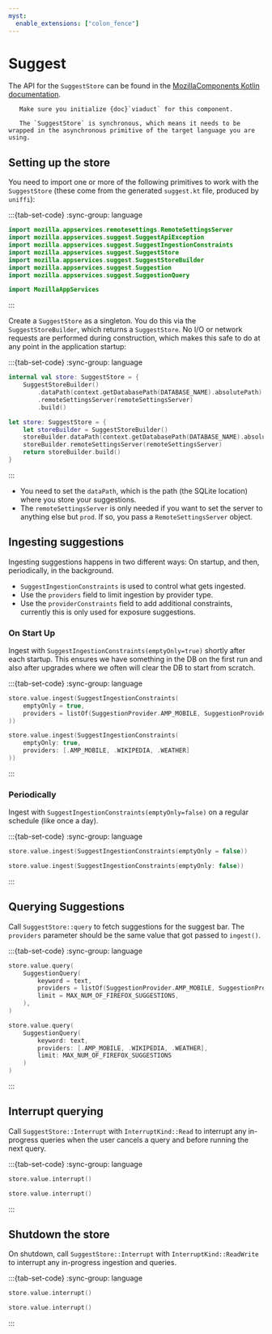 ```yaml
---
myst:
  enable_extensions: ["colon_fence"]
---
```


# Suggest

The API for the `SuggestStore` can be found in the [MozillaComponents Kotlin documentation](https://mozilla.github.io/application-services/kotlin/kotlin-components-docs/mozilla.appservices.suggest/-suggest-store/index.html).

```{note}
   Make sure you initialize {doc}`viaduct` for this component.
```

```{warning}
   The `SuggestStore` is synchronous, which means it needs to be wrapped in the asynchronous primitive of the target language you are using.
```


## Setting up the store

You need to import one or more of the following primitives to work with the `SuggestStore` (these come from the generated `suggest.kt` file, produced by `uniffi`):

:::{tab-set-code}
:sync-group: language

```kotlin
import mozilla.appservices.remotesettings.RemoteSettingsServer
import mozilla.appservices.suggest.SuggestApiException
import mozilla.appservices.suggest.SuggestIngestionConstraints
import mozilla.appservices.suggest.SuggestStore
import mozilla.appservices.suggest.SuggestStoreBuilder
import mozilla.appservices.suggest.Suggestion
import mozilla.appservices.suggest.SuggestionQuery
```

```swift
import MozillaAppServices
```
:::

Create a `SuggestStore` as a singleton. You do this via the `SuggestStoreBuilder`, which returns a `SuggestStore`. No I/O or network requests are performed during construction, which makes this safe to do at any point in the application startup:

:::{tab-set-code}
:sync-group: language
```kotlin
internal val store: SuggestStore = {
    SuggestStoreBuilder()
        .dataPath(context.getDatabasePath(DATABASE_NAME).absolutePath)
        .remoteSettingsServer(remoteSettingsServer)
        .build()
```

```swift
let store: SuggestStore = {
    let storeBuilder = SuggestStoreBuilder()
    storeBuilder.dataPath(context.getDatabasePath(DATABASE_NAME).absolutePath)
    storeBuilder.remoteSettingsServer(remoteSettingsServer)
    return storeBuilder.build()
}
```
:::

* You need to set the `dataPath`, which is the path (the SQLite location) where you store your suggestions.
* The `remoteSettingsServer` is only needed if you want to set the server to anything else but `prod`. If so, you pass a `RemoteSettingsServer` object.

## Ingesting suggestions

Ingesting suggestions happens in two different ways: On startup, and then, periodically, in the background.

* `SuggestIngestionConstraints` is used to control what gets ingested.
* Use the `providers` field to limit ingestion by provider type.
* Use the `providerConstraints` field to add additional constraints, currently this is only used for exposure suggestions.

### On Start Up

Ingest with `SuggestIngestionConstraints(emptyOnly=true)` shortly after each startup. This ensures we have something in the DB on the first run and also after upgrades where we often will clear the DB to start from scratch.

:::{tab-set-code}
:sync-group: language
```kotlin
store.value.ingest(SuggestIngestionConstraints(
    emptyOnly = true,
    providers = listOf(SuggestionProvider.AMP_MOBILE, SuggestionProvider.WIKIPEDIA, SuggestionProvider.WEATHER)
))
```

```swift
store.value.ingest(SuggestIngestionConstraints(
    emptyOnly: true,
    providers: [.AMP_MOBILE, .WIKIPEDIA, .WEATHER]
))
```
:::

### Periodically

Ingest with `SuggestIngestionConstraints(emptyOnly=false)` on a regular schedule (like once a day).

:::{tab-set-code}
:sync-group: language
```kotlin
store.value.ingest(SuggestIngestionConstraints(emptyOnly = false))
```

```swift
store.value.ingest(SuggestIngestionConstraints(emptyOnly: false))
```
:::

## Querying Suggestions

Call `SuggestStore::query` to fetch suggestions for the suggest bar. The `providers` parameter should be the same value that got passed to `ingest()`.

:::{tab-set-code}
:sync-group: language
```kotlin
store.value.query(
    SuggestionQuery(
        keyword = text,
        providers = listOf(SuggestionProvider.AMP_MOBILE, SuggestionProvider.WIKIPEDIA, SuggestionProvider.WEATHER),
        limit = MAX_NUM_OF_FIREFOX_SUGGESTIONS,
    ),
)
```

```swift
store.value.query(
    SuggestionQuery(
        keyword: text,
        providers: [.AMP_MOBILE, .WIKIPEDIA, .WEATHER],
        limit: MAX_NUM_OF_FIREFOX_SUGGESTIONS
    )
)
```
:::

## Interrupt querying

Call `SuggestStore::Interrupt` with `InterruptKind::Read` to interrupt any in-progress queries when the user cancels a query and before running the next query.

:::{tab-set-code}
:sync-group: language
```kotlin
store.value.interrupt()
```

```swift
store.value.interrupt()
```
:::

## Shutdown the store

On shutdown, call `SuggestStore::Interrupt` with `InterruptKind::ReadWrite` to interrupt any in-progress ingestion and queries.

:::{tab-set-code}
:sync-group: language
```kotlin
store.value.interrupt()
```

```swift
store.value.interrupt()
```
:::
